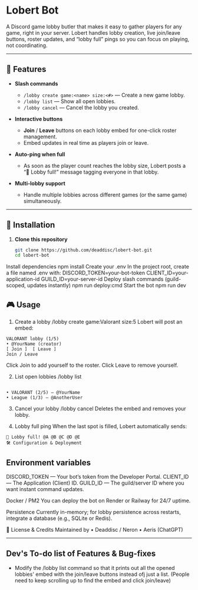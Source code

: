 # Lobert Bot

A Discord game lobby butler that makes it easy to gather players for any game, right in your server. Lobert handles lobby creation, live join/leave buttons, roster updates, and “lobby full” pings so you can focus on playing, not coordinating.

---

## 🌟 Features

- **Slash commands**  
  - `/lobby create game:<name> size:<#>` — Create a new game lobby.  
  - `/lobby list` — Show all open lobbies.  
  - `/lobby cancel` — Cancel the lobby you created.

- **Interactive buttons**  
  - **Join** / **Leave** buttons on each lobby embed for one-click roster management.  
  - Embed updates in real time as players join or leave.

- **Auto-ping when full**  
  - As soon as the player count reaches the lobby size, Lobert posts a “🚀 Lobby full!” message tagging everyone in that lobby.

- **Multi-lobby support**  
  - Handle multiple lobbies across different games (or the same game) simultaneously.

---

## 🚀 Installation

1. **Clone this repository**  
   ```bash
   git clone https://github.com/deaddisc/lobert-bot.git
   cd lobert-bot
Install dependencies
npm install
Create your .env
In the project root, create a file named .env with:
DISCORD_TOKEN=your-bot-token
CLIENT_ID=your-application-id
GUILD_ID=your-server-id
Deploy slash commands (guild-scoped, updates instantly)
npm run deploy:cmd
Start the bot
npm run dev

## 🎮 Usage

1. Create a lobby
/lobby create game:Valorant size:5
Lobert will post an embed:

```embed
VALORANT lobby (1/5)
• @YourName (creator)
[ Join ]  [ Leave ]
Join / Leave
```
Click Join to add yourself to the roster.
Click Leave to remove yourself.

2. List open lobbies
/lobby list

```Replies (ephemeral):

• VALORANT (2/5) – @YourName
• League (1/3) – @AnotherUser
```

3. Cancel your lobby
/lobby cancel
Deletes the embed and removes your lobby.

4. Lobby full ping
When the last spot is filled, Lobert automatically sends:

```embed
🚀 Lobby full! @A @B @C @D @E
🛠️ Configuration & Deployment
```

## Environment variables
DISCORD_TOKEN — Your bot’s token from the Developer Portal.
CLIENT_ID — The Application (Client) ID.
GUILD_ID — The guild/server ID where you want instant command updates.

Docker / PM2
You can deploy the bot on Render or Railway for 24/7 uptime.

Persistence
Currently in-memory; for lobby persistence across restarts, integrate a database (e.g., SQLite or Redis).

📄 License & Credits
Maintained by
• Deaddisc / Neron
• Aeris (ChatGPT)

---

## Dev's To-do list of Features & Bug-fixes
- Modify the /lobby list command so that it prints out all the opened lobbies' embed with the join/leave buttons instead ofj just a list. (People need to keep scrolling up to find the embed and click join/leave)
